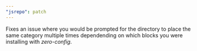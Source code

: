```yaml
---
"jsrepo": patch
---
```


Fixes an issue where you would be prompted for the directory to place the same category multiple times dependending on which blocks you were installing with _zero-config_.
